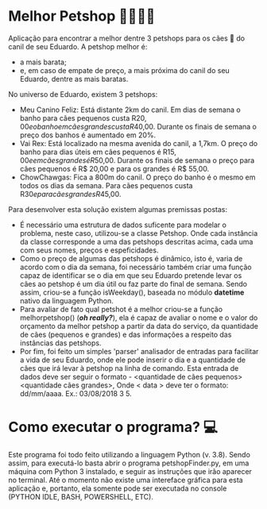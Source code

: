 # Melhor Petshop 🐶🐶🐶🐶
Aplicação para encontrar a melhor dentre 3 petshops para os cães 🐶 do canil de seu Eduardo.
A petshop melhor é:
* a mais barata;
* e, em caso de empate de preço, a mais próxima do canil do seu Eduardo, dentre as mais baratas.

No universo de Eduardo, existem 3 petshops:
* Meu Canino Feliz: Está distante 2km do canil. Em dias de semana o banho para cães pequenos custa R$20,00 e o banho em cães grandes custa R$40,00. Durante os finais de semana o preço dos banhos é aumentado em 20%.
* Vai Rex: Está localizado na mesma avenida do canil, a 1,7km. O preço do banho para dias úteis em cães pequenos é R$15,00 e em cães grandes é R$50,00. Durante os finais de semana o preço para cães pequenos é R$ 20,00 e para os grandes é R$ 55,00.
* ChowChawgas: Fica a 800m do canil. O preço do banho é o mesmo em todos os dias da semana. Para cães pequenos custa R$30 e para cães grandes R$45,00.

Para desenvolver esta solução existem algumas premissas postas:
* É necessário uma estrutura de dados suficente para modelar o problema, neste caso, utilizou-se a classe Petshop. Onde cada instância da classe corresponde a uma das petshops descritas acima, cada uma com seus nomes, preços e espeficidades.
* Como o preço de algumas das petshops é dinâmico, isto é, varia de acordo com o dia da semana, foi necessário também criar uma função capaz de identificar se o dia em que seu Eduardo pretende levar os cães ao petshop é um dia útil ou faz parte do final de semana. Sendo assim, criou-se a função isWeekday(), baseada no módulo **datetime** nativo da linguagem Python.
* Para avaliar de fato qual petshot é a melhor criou-se a função melhorpetshop() (***oh really?***), ela é capaz de avaliar o nome e o valor do orçamento da melhor petshop a partir da data do serviço, da quantidade de cães (pequenos e grandes) e das informações a respeito das instâncias das petshops. 
* Por fim, foi feito um simples 'parser' analisador de entradas para facilitar a vida de seu Eduardo, onde ele pode inserir o dia e a quantidade de cães que irá levar à petshop na linha de comando. Esta entrada de dados deve ser seguir o formato - <data> <quantidade de cães pequenos> <quantidade cães grandes>, Onde < data > deve ter o formato: dd/mm/aaaa. Ex.: 03/08/2018 3 5.
 
# Como executar o programa? 💻
Este programa foi todo feito utilizando a linguagem Python (v. 3.8). Sendo assim, para executá-lo basta abrir o programa petshopFinder.py, em uma máquina com Python 3 instalado, e seguir as instruções que irão aparecer no terminal. 
Até o momento não existe uma intereface gráfica para esta aplicação e, portanto, ela somente pode ser executada no console (PYTHON IDLE, BASH, POWERSHELL, ETC).
 
 
 
